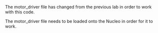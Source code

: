 The motor_driver file has changed from the previous lab in order to work with this code.

The motor_driver file needs to be loaded onto the Nucleo in order for it to work.
